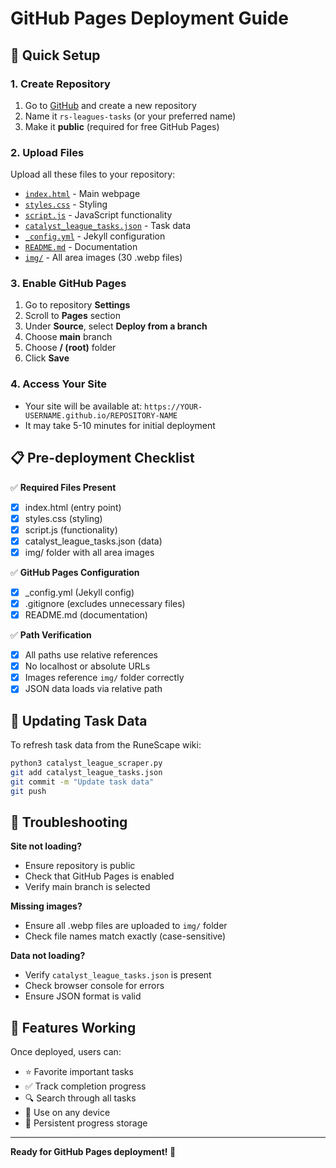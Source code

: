 # GitHub Pages Deployment Guide

## 🚀 Quick Setup

### 1. Create Repository
1. Go to [GitHub](https://github.com) and create a new repository
2. Name it `rs-leagues-tasks` (or your preferred name)
3. Make it **public** (required for free GitHub Pages)

### 2. Upload Files
Upload all these files to your repository:
- [`index.html`](index.html) - Main webpage
- [`styles.css`](styles.css) - Styling
- [`script.js`](script.js) - JavaScript functionality  
- [`catalyst_league_tasks.json`](catalyst_league_tasks.json) - Task data
- [`_config.yml`](_config.yml) - Jekyll configuration
- [`README.md`](README.md) - Documentation
- [`img/`](img/) - All area images (30 .webp files)

### 3. Enable GitHub Pages
1. Go to repository **Settings**
2. Scroll to **Pages** section
3. Under **Source**, select **Deploy from a branch**
4. Choose **main** branch
5. Choose **/ (root)** folder
6. Click **Save**

### 4. Access Your Site
- Your site will be available at: `https://YOUR-USERNAME.github.io/REPOSITORY-NAME`
- It may take 5-10 minutes for initial deployment

## 📋 Pre-deployment Checklist

✅ **Required Files Present**
- [x] index.html (entry point)
- [x] styles.css (styling)
- [x] script.js (functionality)
- [x] catalyst_league_tasks.json (data)
- [x] img/ folder with all area images

✅ **GitHub Pages Configuration**
- [x] _config.yml (Jekyll config)
- [x] .gitignore (excludes unnecessary files)
- [x] README.md (documentation)

✅ **Path Verification**
- [x] All paths use relative references
- [x] No localhost or absolute URLs
- [x] Images reference `img/` folder correctly
- [x] JSON data loads via relative path

## 🔄 Updating Task Data

To refresh task data from the RuneScape wiki:

```bash
python3 catalyst_league_scraper.py
git add catalyst_league_tasks.json
git commit -m "Update task data"
git push
```

## 🐛 Troubleshooting

**Site not loading?**
- Ensure repository is public
- Check that GitHub Pages is enabled
- Verify main branch is selected

**Missing images?**
- Ensure all .webp files are uploaded to `img/` folder
- Check file names match exactly (case-sensitive)

**Data not loading?**
- Verify `catalyst_league_tasks.json` is present
- Check browser console for errors
- Ensure JSON format is valid

## 🌟 Features Working

Once deployed, users can:
- ⭐ Favorite important tasks
- ✅ Track completion progress  
- 🔍 Search through all tasks
- 📱 Use on any device
- 💾 Persistent progress storage

---

**Ready for GitHub Pages deployment! 🚀**